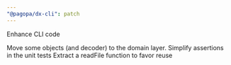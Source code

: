 ```yaml
---
"@pagopa/dx-cli": patch
---
```


Enhance CLI code

Move some objects (and decoder) to the domain layer.
Simplify assertions in the unit tests
Extract a readFile function to favor reuse
